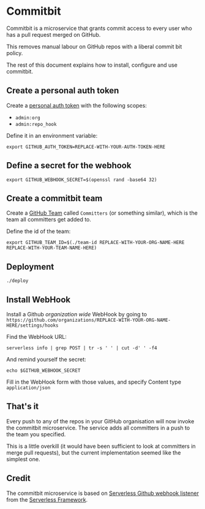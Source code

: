 # Commitbit

Commitbit is a microservice that grants commit access to every user who has a
pull request merged on GitHub.

This removes manual labour on GitHub repos with a liberal commit bit policy.

The rest of this document explains how to install, configure and use commitbit.

## Create a personal auth token

Create a [personal auth token](https://github.com/settings/tokens) with the
following scopes:

* `admin:org`
* `admin:repo_hook`

Define it in an environment variable:

    export GITHUB_AUTH_TOKEN=REPLACE-WITH-YOUR-AUTH-TOKEN-HERE

## Define a secret for the webhook

    export GITHUB_WEBHOOK_SECRET=$(openssl rand -base64 32)

## Create a commitbit team

Create a [GitHub Team](https://help.github.com/articles/organizing-members-into-teams/)
called `Committers` (or something similar), which is the team all committers get
added to.

Define the id of the team:

    export GITHUB_TEAM_ID=$(./team-id REPLACE-WITH-YOUR-ORG-NAME-HERE REPLACE-WITH-YOUR-TEAM-NAME-HERE)

## Deployment

    ./deploy

## Install WebHook

Install a Github *organization wide* WebHook by going to `https://github.com/organizations/REPLACE-WITH-YOUR-ORG-NAME-HERE/settings/hooks`

Find the WebHook URL:

    serverless info | grep POST | tr -s ' ' | cut -d' ' -f4

And remind yourself the secret:

    echo $GITHUB_WEBHOOK_SECRET

Fill in the WebHook form with those values, and specify Content type `application/json`

## That's it

Every push to any of the repos in your GitHub organisation will now invoke the
commitbit microservice. The service adds all committers in a push to the team you
specified.

This is a little overkill (it would have been sufficient to look at committers in
merge pull requests), but the current implementation seemed like the simplest one.

## Credit

The commitbit microservice is based on [Serverless Github webhook listener](https://github.com/serverless/examples/tree/master/aws-node-github-webhook-listener)
from the [Serverless Framework](https://serverless.com/).
